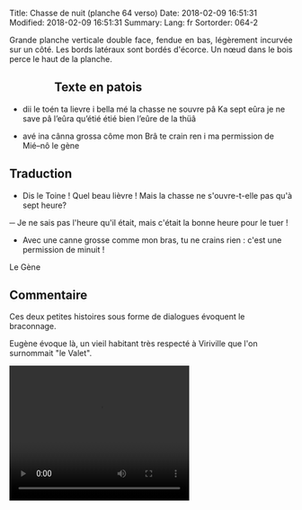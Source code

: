 Title: Chasse de nuit (planche 64 verso)
Date: 2018-02-09 16:51:31
Modified: 2018-02-09 16:51:31
Summary: 
Lang: fr
Sortorder: 064-2

<p style="text-align:justify;">Grande planche verticale double face, fendue en bas, légèrement incurvée sur un côté. Les bords latéraux sont bordés d'écorce. Un nœud dans le bois perce le haut de la planche.</p>

<figure class="image-block" style="float: left;">
  <img alt="" src="{static}/images/planche_64_verso-2.png">
  <figcaption style="max-width: 288px"></figcaption>
</figure>

## Texte en patois
- dii le toén ta lievre i bella mé la chasse ne souvre pâ Ka sept eûra   je ne save pâ l’eûra qu’étié  étié bien l’eûre de la thüâ

- avé  ina  cânna  grossa  côme  mon  Brâ  te  crain  ren  i  ma  permission  de  Mié–nô     le gène


## Traduction
- Dis le Toine ! Quel beau lièvre !  Mais la chasse ne s'ouvre-t-elle pas qu'à sept heure?

─  Je ne sais pas l'heure qu'il était, mais c'était la bonne heure pour le tuer !

-  Avec une canne grosse comme mon bras, tu ne crains rien : c'est une permission de minuit !


Le Gène

## Commentaire
Ces deux petites histoires sous forme de dialogues évoquent le braconnage.

Eugène évoque là, un vieil habitant très respecté à Viriville que l'on surnommait "le Valet".






<video width="320" height="240" controls>
  <source src="https://d1njpgd0ygatdn.cloudfront.net/video_64bis_2.mp4" type="video/mp4">
</video>
